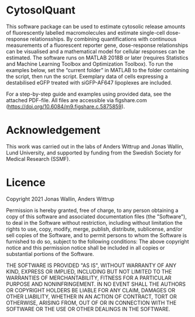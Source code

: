 # CytosolQuant

This software package can be used to estimate cytosolic release amounts of fluorescently labelled macromolecules and estimate single-cell dose-response relationsships. By combining quantifications with continuous measurements of a fluorescent reporter gene, dose-response relationships can be visualised and a mathematical model for cellular responses can be estimated. The software runs on MATLAB 2018B or later (requires Statistics and Machine Learning Toolbox and Optimization Toolbox). To run the examples below, set the “current folder” in MATLAB to the folder containing the script, then run the script. Exemplary data of cells expressing a destabilised eGFP treated with siGFP-AF647 lipoplexes are included. 

For a step-by-step guide and examples using provided data, see the attached PDF-file. All files are accessible via figshare.com (https://doi.org/10.6084/m9.figshare.c.5875859).

# Acknowledgement

This work was carried out in the labs of Anders Wittrup and Jonas Wallin, Lund University, and supported by funding from the Swedish Society for Medical Research (SSMF). 


# Licence

Copyright 2021 Jonas Wallin, Anders Wittrup

Permission is hereby granted, free of charge, to any person obtaining a copy of this software and associated documentation files (the "Software"), to deal in the Software without restriction, including without limitation the rights to use, copy, modify, merge, publish, distribute, sublicense, and/or sell copies of the Software, and to permit persons to whom the Software is furnished to do so, subject to the following conditions:
The above copyright notice and this permission notice shall be included in all copies or substantial portions of the Software.

THE SOFTWARE IS PROVIDED "AS IS", WITHOUT WARRANTY OF ANY KIND, EXPRESS OR IMPLIED, INCLUDING BUT NOT LIMITED TO THE WARRANTIES OF MERCHANTABILITY, FITNESS FOR A PARTICULAR PURPOSE AND NONINFRINGEMENT. IN NO EVENT SHALL THE AUTHORS OR COPYRIGHT HOLDERS BE LIABLE FOR ANY CLAIM, DAMAGES OR OTHER LIABILITY, WHETHER IN AN ACTION OF CONTRACT, TORT OR OTHERWISE, ARISING FROM, OUT OF OR IN CONNECTION WITH THE SOFTWARE OR THE USE OR OTHER DEALINGS IN THE SOFTWARE.
